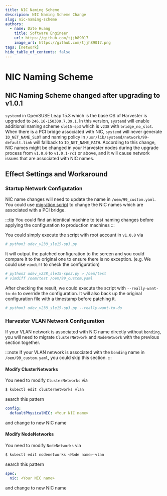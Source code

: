 ```yaml
---
title: NIC Naming Scheme
descripion: NIC Naming Scheme Change
slug: nic-naming-scheme
authors:
  - name: Date Huang
    title: Software Engineer
    url: https://github.com/tjjh89017
    image_url: https://github.com/tjjh89017.png
tags: [network]
hide_table_of_contents: false
---
```


# NIC Naming Scheme

## NIC Naming Scheme changed after upgrading to v1.0.1

`systemd` in OpenSUSE Leap 15.3 which is the base OS of Harvester is upgraded to `246.16-150300.7.39.1`. In this version, `systemd` will enable additional naming scheme `sle15-sp3` which is `v238` with `bridge_no_slot`. When there is a PCI bridge associated with NIC, `systemd` will never generate `ID_NET_NAME_SLOT` and naming policy in `/usr/lib/systemd/network/99-default.link` will fallback to `ID_NET_NAME_PATH`. According to this change, NIC names might be changed in your Harvester nodes during the upgrade process from `v1.0.0` to `v1.0.1-rc1` or above, and it will cause network issues that are associated with NIC names.

## Effect Settings and Workaround

### Startup Network Configutation

NIC name changes will need to update the name in `/oem/99_custom.yaml`. You could use [migration script](https://github.com/harvester/upgrade-helpers/blob/main/hack/udev_v238_sle15-sp3.py) to change the NIC names which are associated with a PCI bridge.

:::tip
You could find an identical machine to test naming changes before applying the configuration to production machines
:::

You could simply execute the script with root account in `v1.0.0` via
```bash
# python3 udev_v238_sle15-sp3.py
```

It will output the patched configuration to the screen and you could compare it to the original one to ensure there is no exception. (e.g. We could use `vimdiff` to check the configuration)
```bash
# python3 udev_v238_sle15-spe3.py > /oem/test
# vimdiff /oem/test /oem/99_custom.yaml
```

After checking the result, we could execute the script with `--really-want-to-do` to override the configuration. It will also back up the original configuration file with a timestamp before patching it.
```bash
# python3 udev_v238_sle15-sp3.py --really-want-to-do
```

### Harvester VLAN Network Configuration

If your VLAN network is associated with NIC name directly without `bonding`, you will need to migrate `ClusterNetwork` and `NodeNetwork` with the previous section together.

:::note
If your VLAN network is associated with the `bonding` name in `/oem/99_custom.yaml`, you could skip this section.
:::

#### Modify ClusterNetworks

You need to modify `ClusterNetworks` via 
```bash
$ kubectl edit clusternetworks vlan
```
search this pattern
```yaml
config:
  defaultPhysicalNIC: <Your NIC name>
```
and change to new NIC name

#### Modify NodeNetworks

You need to modify `NodeNetworks` via
```bash
$ kubectl edit nodenetworks <Node name>-vlan
```
search this pattern
```yaml
spec:
  nic: <Your NIC name>
```
and change to new NIC name
